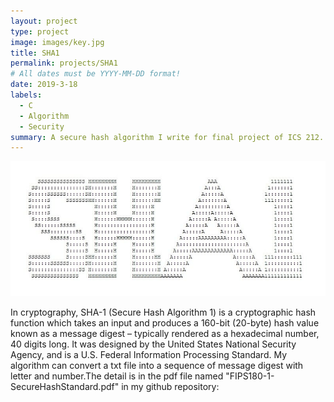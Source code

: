 ```yaml
---
layout: project
type: project
image: images/key.jpg
title: SHA1
permalink: projects/SHA1
# All dates must be YYYY-MM-DD format!
date: 2019-3-18
labels:
  - C
  - Algorithm
  - Security
summary: A secure hash algorithm I write for final project of ICS 212.
---
```


<img class="ui medium right floated rounded image" src="../images/SHA1.jpg">

In cryptography, SHA-1 (Secure Hash Algorithm 1) is a cryptographic hash function which takes an input and produces a 160-bit (20-byte) hash value known as a message digest – typically rendered as a hexadecimal number, 40 digits long. 
It was designed by the United States National Security Agency, and is a U.S. Federal Information Processing Standard.
My algorithm can convert a txt file into a sequence of message digest with letter and number.The detail is in the pdf file named "FIPS180-1-SecureHashStandard.pdf" in my github repository:


